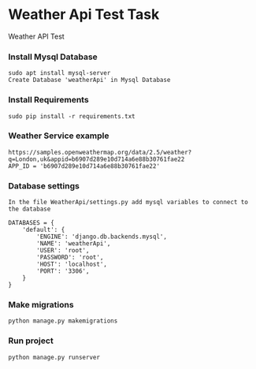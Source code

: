 # Weather Api Test Task
Weather API Test

### Install Mysql Database
```
sudo apt install mysql-server
Create Database 'weatherApi' in Mysql Database
```

### Install Requirements
```
sudo pip install -r requirements.txt
```

### Weather Service example
```
https://samples.openweathermap.org/data/2.5/weather?q=London,uk&appid=b6907d289e10d714a6e88b30761fae22
APP_ID = 'b6907d289e10d714a6e88b30761fae22'
```
### Database settings 

```
In the file WeatherApi/settings.py add mysql variables to connect to the database

DATABASES = {
    'default': {
        'ENGINE': 'django.db.backends.mysql',
        'NAME': 'weatherApi',
        'USER': 'root',
        'PASSWORD': 'root',
        'HOST': 'localhost',
        'PORT': '3306',
    }
}
```

### Make migrations
```
python manage.py makemigrations
```

### Run project

```
python manage.py runserver
```
